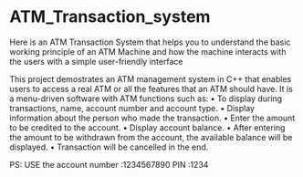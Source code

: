 # ATM_Transaction_system
Here is an ATM Transaction System that helps you to understand the basic working principle of an ATM Machine and how the machine interacts with the users with a simple user-friendly interface

This project demostrates an ATM management system in C++ that enables users to access a real ATM or all the features that an ATM should have. It is a menu-driven software with ATM functions such as:
    • To display during transactions, name, account number and account type.
    • Display information about the person who made the transaction.
    • Enter the amount to be credited to the account.
    • Display account balance.
    • After entering the amount to be withdrawn from the account, the available balance will be displayed.
    • Transaction will be cancelled in the end.

PS: USE the account number :1234567890
    PIN                    :1234
